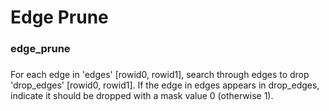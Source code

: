 # Edge Prune
### edge_prune
###

For each edge in 'edges' [rowid0, rowid1], search through edges to drop 'drop_edges' [rowid0, rowid1]. If the edge in edges appears in drop_edges, indicate it should be dropped with a mask value 0 (otherwise 1). 